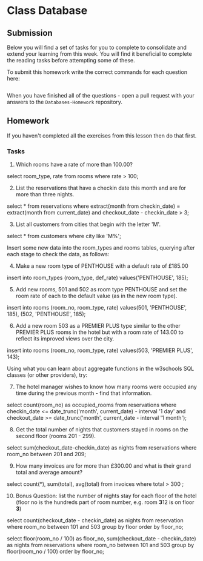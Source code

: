 # Class Database

## Submission

Below you will find a set of tasks for you to complete to consolidate and extend your learning from this week.  You will find it beneficial to complete the reading tasks before attempting some of these.

To submit this homework write the correct commands for each question here:

```sql


```

When you have finished all of the questions - open a pull request with your answers to the `Databases-Homework` repository.

## Homework

If you haven't completed all the exercises from this lesson then do that first.

### Tasks
1.  Which rooms have a rate of more than 100.00?

select room_type, rate from rooms where rate > 100;

2.  List the reservations that have a checkin date this month and are for more than three nights.

select * from reservations where extract(month from checkin_date) = extract(month from current_date) and checkout_date - checkin_date > 3;

3.  List all customers from cities that begin with the letter 'M'.

select * from customers where city like 'M%';


Insert some new data into the room_types and rooms tables, querying after each stage to check the data, as follows:

4.  Make a new room type of PENTHOUSE with a default rate of £185.00

insert into room_types (room_type, def_rate) values('PENTHOUSE', 185);

5.  Add new rooms, 501 and 502 as room type PENTHOUSE and set the room rate of each to the default value (as in the new room type).

insert into rooms (room_no, room_type, rate) values(501, 'PENTHOUSE', 185), (502, 'PENTHOUSE', 185);

6.  Add a new room 503 as a PREMIER PLUS type similar to the other PREMIER PLUS rooms in the hotel but with a room rate of 143.00 to reflect its improved views over the city.

insert into rooms (room_no, room_type, rate) values(503, 'PREMIER PLUS', 143);

Using what you can learn about aggregate functions in the w3schools SQL classes (or other providers), try:

7.  The hotel manager wishes to know how many rooms were occupied any time during the previous month - find that information.

select count(room_no) as occupied_rooms
from reservations
  where checkin_date <= date_trunc('month', current_date) - interval '1 day'
  and checkout_date >= date_trunc('month', current_date - interval '1 month');


8.  Get the total number of nights that customers stayed in rooms on the second floor (rooms 201 - 299).

select sum(checkout_date-checkin_date) as nights from reservations where room_no between 201 and 209;

9.  How many invoices are for more than £300.00 and what is their grand total and average amount?

select count(*), sum(total), avg(total) from invoices where total > 300 ;

10.  Bonus Question: list the number of nights stay for each floor of the hotel (floor no is the hundreds part of room number, e.g. room **3**12 is on floor **3**)

select count(checkout_date - checkin_date) as nights from reservation where room_no between 101 and 503 group by floor order by floor_no;

select floor(room_no / 100) as floor_no, sum(checkout_date - checkin_date) as nights from reservations where room_no between 101 and 503 group by floor(room_no / 100) order by floor_no;